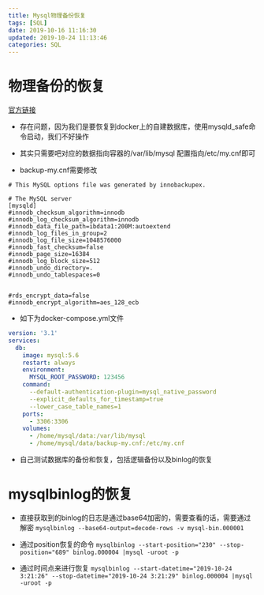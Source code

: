 ```yaml
---
title: Mysql物理备份恢复
tags: [SQL]
date: 2019-10-16 11:16:30
updated: 2019-10-24 11:13:46
categories: SQL
---
```


# 物理备份的恢复
[官方链接](https://help.aliyun.com/knowledge_detail/41817.html?spm=5176.10695662.1996646101.searchclickresult.4aca2e25JZhG1n&aly_as=OF-4wSKB)

- 存在问题，因为我们是要恢复到docker上的自建数据库，使用mysqld_safe命令启动，我们不好操作

- 其实只需要吧对应的数据指向容器的/var/lib/mysql 配置指向/etc/my.cnf即可

- backup-my.cnf需要修改

```properties
# This MySQL options file was generated by innobackupex.

# The MySQL server
[mysqld]
#innodb_checksum_algorithm=innodb
#innodb_log_checksum_algorithm=innodb
#innodb_data_file_path=ibdata1:200M:autoextend
#innodb_log_files_in_group=2
#innodb_log_file_size=1048576000
#innodb_fast_checksum=false
#innodb_page_size=16384
#innodb_log_block_size=512
#innodb_undo_directory=.
#innodb_undo_tablespaces=0


#rds_encrypt_data=false
#innodb_encrypt_algorithm=aes_128_ecb
```

- 如下为docker-compose.yml文件

```yaml
version: '3.1'
services:
  db:
    image: mysql:5.6
    restart: always
    environment:
      MYSQL_ROOT_PASSWORD: 123456
    command:
      --default-authentication-plugin=mysql_native_password
      --explicit_defaults_for_timestamp=true
      --lower_case_table_names=1
    ports:
      - 3306:3306
    volumes:
      - /home/mysql/data:/var/lib/mysql
      - /home/mysql/data/backup-my.cnf:/etc/my.cnf
```

- 自己测试数据库的备份和恢复，包括逻辑备份以及binlog的恢复
# mysqlbinlog的恢复
- 直接获取到的binlog的日志是通过base64加密的，需要查看的话，需要通过解密
 `mysqlbinlog --base64-output=decode-rows -v mysql-bin.000001`

- 通过position恢复的命令
`mysqlbinlog --start-position="230" --stop-position="689" binlog.000004 |mysql -uroot -p`

- 通过时间点来进行恢复
`mysqlbinlog --start-datetime="2019-10-24 3:21:26" --stop-datetime="2019-10-24 3:21:29" binlog.000004 |mysql -uroot -p`
